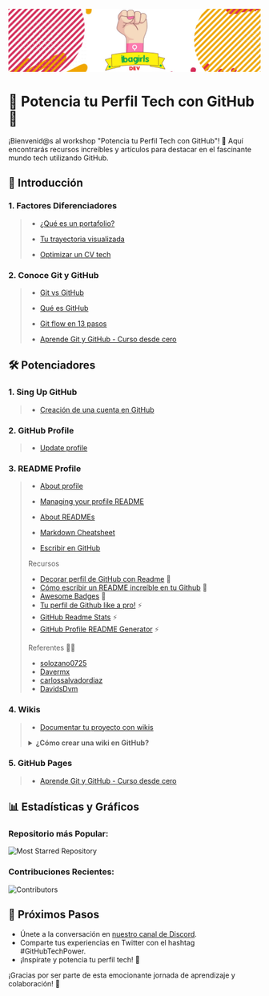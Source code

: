 ![Banner](https://github.com/avilanac/potencia-tu-perfil-tech-con-github/blob/main/img/banner_IbagirlsDev.jpeg)



# 🚀 Potencia tu Perfil Tech con GitHub 🌟

¡Bienvenid@s al workshop "Potencia tu Perfil Tech con GitHub"! 🚀 Aquí encontrarás recursos increíbles y artículos para destacar en el fascinante mundo tech utilizando GitHub.


## 📑 Introducción

### 1. Factores Diferenciadores
> - [¿Qué es un portafolio?](https://econsultoria.net/blog/que-es-un-portafolio-para-que-sirve-beneficios-de-tenerlo/)
>
> - [Tu trayectoria visualizada](https://www.linkedin.com/pulse/la-importancia-de-un-portafolio-profesional-tu-trayectoria-visualizada-usyzc/?trk=public_post&originalSubdomain=es)
>
> - [Optimizar un CV tech](https://talently.tech/blog/optimizar-un-cv-tech/)

### 2. Conoce Git y GitHub 
    
> - [Git vs GitHub](https://www.freecodecamp.org/espanol/news/git-vs-github-what-is-version-control-and-how-does-it-work/)
>   
> - [Qué es GitHub](https://platzi.com/blog/que-es-github-como-funciona/)
>   
> - [Git flow en 13 pasos](https://www.pragma.com.co/academia/lecciones/aprende-gif-flow-en-13-pasos)
>
> - [Aprende Git y GitHub - Curso desde cero](https://www.freecodecamp.org/espanol/news/aprende-git-y-github-curso-desde-cero/)

## 🛠 Potenciadores

### 1. Sing Up GitHub
> - [Creación de una cuenta en GitHub](https://docs.github.com/es/get-started/start-your-journey/creating-an-account-on-github)

### 2. GitHub Profile
> - [Update profile](https://docs.github.com/es/account-and-profile/setting-up-and-managing-your-github-profile/customizing-your-profile/personalizing-your-profile#adding-a-bio-to-your-profile)

### 3. README Profile
> - [About profile](https://docs.github.com/es/account-and-profile/setting-up-and-managing-your-github-profile/customizing-your-profile/about-your-profile)
>
> - [Managing your profile README](https://docs.github.com/en/account-and-profile/setting-up-and-managing-your-github-profile/customizing-your-profile/managing-your-profile-readme)
>
> - [About READMEs](https://docs.github.com/es/repositories/managing-your-repositorys-settings-and-features/customizing-your-repository/about-readmes)
>
> - [Markdown Cheatsheet](https://github.com/adam-p/markdown-here/wiki/Markdown-Cheatsheet)
>
> - [Escribir en GitHub](https://docs.github.com/es/get-started/writing-on-github)
>
> Recursos
> - [Decorar perfil de GitHub con Readme](https://www.linkedin.com/pulse/decorar-perfil-de-github-con-readme-carlos-salvador/?originalSubdomain=es) 🌟
> - [Cómo escribir un README increíble en tu Github](https://www.aluracursos.com/blog/como-escribir-un-readme-increible-en-tu-github) 🌟
> - [Awesome Badges](https://github.com/Envoy-VC/awesome-badges) 🌟
> - [Tu perfil de Github like a pro!](https://medium.com/@dan.avila7/tu-perfil-de-github-like-a-pro-8436f90caf61) ⚡
> - [GitHub Readme Stats](https://github.com/anuraghazra/github-readme-stats?tab=readme-ov-file#github-readme-stats) ⚡
> - [GitHub Profile README Generator](https://rahuldkjain.github.io/gh-profile-readme-generator/) ⚡
> 
> Referentes 👨‍💻
> - [solozano0725](https://github.com/solozano0725)
> - [Davermx](https://github.com/Davermx)
> - [carlossalvadordiaz](https://github.com/carlossalvadordiaz)
> - [DavidsDvm](https://github.com/DavidsDvm/DavidsDvm)

### 4. Wikis
> - [Documentar tu proyecto con wikis](https://docs.github.com/es/communities/documenting-your-project-with-wikis)
> 
> <details>
>     <summary><strong>¿Cómo crear una wiki en GitHub?</strong></summary>
>
>     Aquí está la respuesta a la pregunta sobre cómo crear una wiki en GitHub:
>
>     1. **Crea un Repositorio**:
>        - Inicia sesión en tu cuenta de GitHub.
>        - Ve a la página principal de GitHub (https://github.com/).
>        - Haz clic en el botón "New" para crear un nuevo repositorio.
>     2. **Configura el Repositorio**:
>        - Asigna un nombre al repositorio.
>        - Opcionalmente, puedes agregar una descripción y seleccionar la visibilidad del repositorio (público o privado).
>        - No inicialices el repositorio con un archivo README, ya que la wiki generará su propia página de inicio.
>     3. **Crea el Repositorio**:
>        - Haz clic en el botón "Create repository" para crear el nuevo repositorio.
>     4. **Activa la Wiki**:
>        - Una vez creado el repositorio, ve a la pestaña "Settings" (Configuración) en la parte superior.
>        - Desplázate hacia abajo hasta la sección "Features" (Características).
>        - Habilita la opción "Wikis" para activar la funcionalidad de la wiki.
>     5. **Accede a la Wiki**:
>        - Ahora, en la pestaña principal del repositorio, deberías ver una pestaña llamada "Wiki". Haz clic en ella.
>     6. **Edita la Página de Inicio**:
>        - Al acceder a la wiki, verás una página de inicio predeterminada. Puedes hacer clic en "Create the first page" para comenzar a editar o crear nuevas páginas.
>     7. **Escribe Contenido**:
>        - Utiliza el formato Markdown para escribir y dar formato a tu contenido en la wiki. GitHub utiliza el formato Markdown para las wikis, que es fácil de aprender.
>     8. **Guarda Cambios**:
>        Después de escribir el contenido, asegúrate de guardar los cambios. Puedes hacerlo directamente en la interfaz de edición de GitHub.
> </details>



### 5. GitHub Pages
> - [Aprende Git y GitHub - Curso desde cero](https://www.freecodecamp.org/espanol/news/aprende-git-y-github-curso-desde-cero/)


## 📊 Estadísticas y Gráficos

### Repositorio más Popular:
![Most Starred Repository](https://img.shields.io/github/stars/usuario/repo?style=social)

### Contribuciones Recientes:
![Contributors](https://img.shields.io/github/contributors/usuario/repo)

## 🚀 Próximos Pasos

- Únete a la conversación en [nuestro canal de Discord](https://discord.gg/techcommunity).
- Comparte tus experiencias en Twitter con el hashtag #GitHubTechPower.
- ¡Inspírate y potencia tu perfil tech! 🚀

¡Gracias por ser parte de esta emocionante jornada de aprendizaje y colaboración! 🎉
